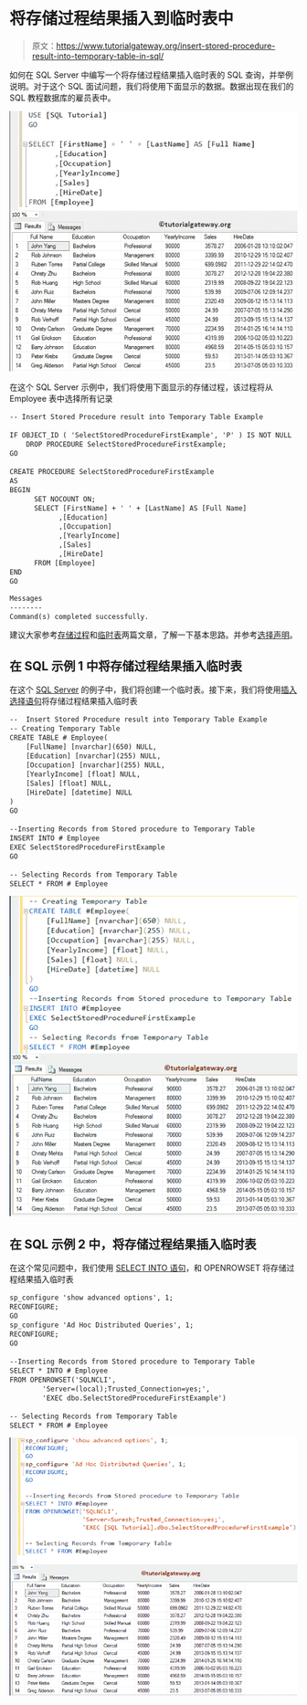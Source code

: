 # 将存储过程结果插入到临时表中

> 原文：<https://www.tutorialgateway.org/insert-stored-procedure-result-into-temporary-table-in-sql/>

如何在 SQL Server 中编写一个将存储过程结果插入临时表的 SQL 查询，并举例说明。对于这个 SQL 面试问题，我们将使用下面显示的数据。数据出现在我们的 SQL 教程数据库的雇员表中。

![Insert Stored Procedure result into Temporary Table in SQL Server 1](img/a6392ad9f6574c33a621f7b805fdb579.png)

在这个 SQL Server 示例中，我们将使用下面显示的存储过程，该过程将从 Employee 表中选择所有记录

```
-- Insert Stored Procedure result into Temporary Table Example

IF OBJECT_ID ( 'SelectStoredProcedureFirstExample', 'P' ) IS NOT NULL   
    DROP PROCEDURE SelectStoredProcedureFirstExample;  
GO

CREATE PROCEDURE SelectStoredProcedureFirstExample
AS
BEGIN
      SET NOCOUNT ON;
      SELECT [FirstName] + ' ' + [LastName] AS [Full Name]
            ,[Education]
            ,[Occupation]
            ,[YearlyIncome]
            ,[Sales]
            ,[HireDate]
      FROM [Employee]
END
GO
```

```
Messages
--------
Command(s) completed successfully.
```

建议大家参考[存储过程](https://www.tutorialgateway.org/stored-procedures-in-sql/)和[临时表](https://www.tutorialgateway.org/temp-table-in-sql-server/)两篇文章，了解一下基本思路。并参考[选择声明](https://www.tutorialgateway.org/sql-select-statement/)。

## 在 SQL 示例 1 中将存储过程结果插入临时表

在这个 [SQL Server](https://www.tutorialgateway.org/sql/) 的例子中，我们将创建一个临时表。接下来，我们将使用[插入选择语句](https://www.tutorialgateway.org/sql-insert-into-select-statement/)将存储过程结果插入临时表

```
--  Insert Stored Procedure result into Temporary Table Example
-- Creating Temporary Table
CREATE TABLE # Employee(
	[FullName] [nvarchar](650) NULL,
	[Education] [nvarchar](255) NULL,
	[Occupation] [nvarchar](255) NULL,
	[YearlyIncome] [float] NULL,
	[Sales] [float] NULL,
	[HireDate] [datetime] NULL
)
GO

--Inserting Records from Stored procedure to Temporary Table
INSERT INTO # Employee
EXEC SelectStoredProcedureFirstExample
GO

-- Selecting Records from Temporary Table
SELECT * FROM # Employee
```

![Insert Stored Procedure result into Temporary Table in SQL Server 3](img/90cb4f637e54777e815e104383cbc734.png)

## 在 SQL 示例 2 中，将存储过程结果插入临时表

在这个常见问题中，我们使用 [SELECT INTO 语句](https://www.tutorialgateway.org/sql-select-into-statement/)，和 OPENROWSET 将存储过程结果插入临时表

```
sp_configure 'show advanced options', 1;  
RECONFIGURE;
GO 
sp_configure 'Ad Hoc Distributed Queries', 1;  
RECONFIGURE;  
GO 

--Inserting Records from Stored procedure to Temporary Table
SELECT * INTO # Employee 
FROM OPENROWSET('SQLNCLI', 
		'Server=(local);Trusted_Connection=yes;',
		'EXEC dbo.SelectStoredProcedureFirstExample')

-- Selecting Records from Temporary Table
SELECT * FROM # Employee
```

![Insert Stored Procedure result into Temporary Table in SQL Server 4](img/c702930832054d74664d1ab6b9995255.png)